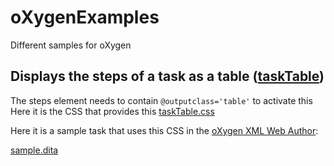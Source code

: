 # oXygenExamples
Different samples for oXygen





Displays the steps of a task as a table ([taskTable](https://github.com/georgebina/oXygenExamples/tree/master/taskTable))
---
The steps element needs to contain `@outputclass='table'` to activate this
Here it is the CSS that provides this [taskTable.css](https://github.com/georgebina/oXygenExamples/blob/master/taskTable/taskTable.css) 

Here it is a sample task that uses this CSS in the [oXygen XML Web Author](http://www.oxygenxml.com/webauthor/):

[sample.dita](https://www.oxygenxml.com/webapp-demo-aws/app/oxygen.html?url=github%3A%2F%2FgetFileContent%2Fgeorgebina%2FoXygenExamples%2Fmaster%2FtaskTable%2Fsample.dita)



